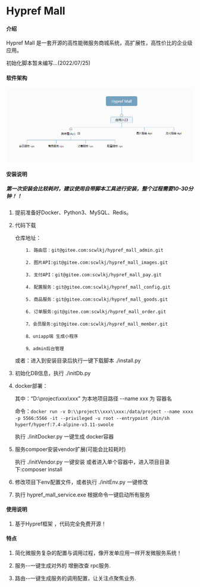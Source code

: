 # Hypref Mall

#### 介绍
Hypref Mall 是一套开源的高性能微服务商城系统，高扩展性，高性价比的企业级应用。


初始化脚本暂未编写...(2022/07/25)


#### 软件架构
![输入图片说明](123.png)


#### 安装说明
##### 第一次安装会比较耗时，建议使用自带脚本工具进行安装，整个过程需要10-30分钟！！

1.  提前准备好Docker、Python3、MySQL、Redis。

2.  代码下载

    仓库地址：

            1. 路由层：git@gitee.com:scwlkj/hypref_mall_admin.git

            2. 图片API:git@gitee.com:scwlkj/hypref_mall_images.git

            3. 支付API：git@gitee.com:scwlkj/hypref_mall_pay.git

            4. 配置服务：git@gitee.com:scwlkj/hypref_mall_config.git

            5. 商品服务：git@gitee.com:scwlkj/hypref_mall_goods.git

            6. 订单服务:git@gitee.com:scwlkj/hypref_mall_order.git

            7、会员服务:git@gitee.com:scwlkj/hypref_mall_member.git

            8、uniapp端 生成小程序

            9、admin后台管理

    或者：进入到安装目录后执行一键下载脚本 ./install.py


3.  初始化DB信息，执行 ./initDb.py


4.  docker部署：

    其中：“D:\\project\\xxx\\xxx” 为本地项目路径 --name xxx 为 容器名

    命令：```docker run -v D:\\project\\xxx\\xxx:/data/project --name xxxx  -p 5566:5566 -it --privileged -u root --entrypoint /bin/sh hyperf/hyperf:7.4-alpine-v3.11-swoole```


    执行 ./initDocker.py 一键生成 docker容器

5.  服务compoer安装vendor扩展(可能会比较耗时)

    执行 ./initVendor.py 一键安装 或者进入单个容器中，进入项目目录下:composer install


6.  修改项目下env配置文件，或者执行 ./initEnv.py 一键修改


7.  执行 hypref_mall_service.exe 根据命令一键启动所有服务


#### 使用说明

1.  基于Hypref框架 ，代码完全免费开源！


#### 特点

1.  简化微服务复杂的配置与调用过程，像开发单应用一样开发微服务系统！

2.  服务--一键生成对外的 增删改查 rpc服务.

3.  路由--一键生成服务的调用配置，让关注点聚焦业务.
